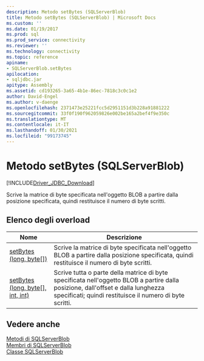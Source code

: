 ```yaml
---
description: Metodo setBytes (SQLServerBlob)
title: Metodo setBytes (SQLServerBlob) | Microsoft Docs
ms.custom: ''
ms.date: 01/19/2017
ms.prod: sql
ms.prod_service: connectivity
ms.reviewer: ''
ms.technology: connectivity
ms.topic: reference
apiname:
- SQLServerBlob.setBytes
apilocation:
- sqljdbc.jar
apitype: Assembly
ms.assetid: cd193265-3a65-4b1e-86ec-7818c3c0c1e2
author: David-Engel
ms.author: v-daenge
ms.openlocfilehash: 2371473e25221fcc5d2951151d3b228a91881222
ms.sourcegitcommit: 33f0f190f962059826e002be165a2bef4f9e350c
ms.translationtype: MT
ms.contentlocale: it-IT
ms.lasthandoff: 01/30/2021
ms.locfileid: "99173745"
---
```

# <a name="setbytes-method-sqlserverblob"></a>Metodo setBytes (SQLServerBlob)
[!INCLUDE[Driver_JDBC_Download](../../../includes/driver_jdbc_download.md)]

  Scrive la matrice di byte specificata nell'oggetto BLOB a partire dalla posizione specificata, quindi restituisce il numero di byte scritti.  
  
## <a name="overload-list"></a>Elenco degli overload  
  
|Nome|Descrizione|  
|----------|-----------------|  
|[setBytes (long, byte&#91;&#93;)](../../../connect/jdbc/reference/setbytes-method-long-byte.md)|Scrive la matrice di byte specificata nell'oggetto BLOB a partire dalla posizione specificata, quindi restituisce il numero di byte scritti.|  
|[setBytes (long, byte&#91;&#93;, int, int)](../../../connect/jdbc/reference/setbytes-method-long-byte-int-int.md)|Scrive tutta o parte della matrice di byte specificata nell'oggetto BLOB a partire dalla posizione, dall'offset e dalla lunghezza specificati; quindi restituisce il numero di byte scritti.|  
  
## <a name="see-also"></a>Vedere anche  
 [Metodi di SQLServerBlob](../../../connect/jdbc/reference/sqlserverblob-methods.md)   
 [Membri di SQLServerBlob](../../../connect/jdbc/reference/sqlserverblob-members.md)   
 [Classe SQLServerBlob](../../../connect/jdbc/reference/sqlserverblob-class.md)  
  
  
